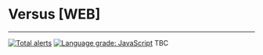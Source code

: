 # Versus [WEB]
---
[![Total alerts](https://img.shields.io/lgtm/alerts/b/football-versus/versus.svg?logo=lgtm&logoWidth=18)](https://lgtm.com/projects/b/football-versus/versus/alerts/)
[![Language grade: JavaScript](https://img.shields.io/lgtm/grade/javascript/b/football-versus/versus.svg?logo=lgtm&logoWidth=18)](https://lgtm.com/projects/b/football-versus/versus/context:javascript)
TBC
